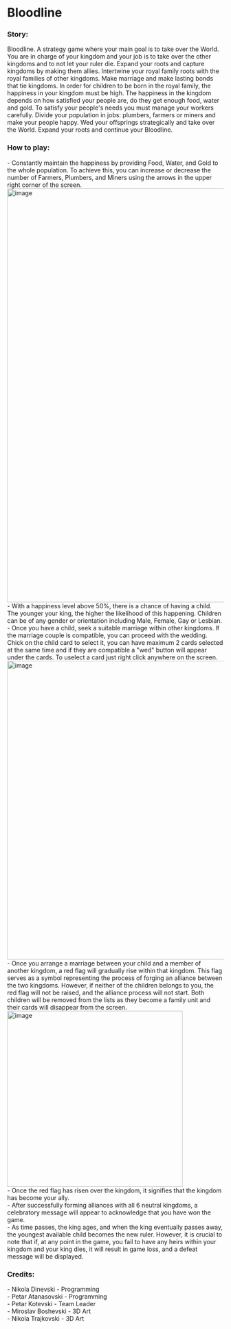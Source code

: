 # Bloodline
<h3>Story:</h3>
 Bloodline. A strategy game where your main goal is to take over the World. You are in charge of your kingdom and your job is to take over the other kingdoms and to not let your ruler die. Expand your roots and capture kingdoms by making them allies. Intertwine your royal family roots with the royal families of other kingdoms. Make marriage and make lasting bonds that tie kingdoms. In order for children to be born in the royal family, the happiness in your kingdom must be high. The happiness in the kingdom depends on how satisfied your people are, do they get enough food, water and gold. To satisfy your people's needs you must manage your workers carefully. Divide your population in jobs: plumbers, farmers or miners and make your people happy. Wed your offsprings strategically and take over the World. Expand your roots and continue your Bloodline.

<h3>How to play:</h3>
 - Constantly maintain the happiness by providing Food, Water, and Gold to the whole population. To achieve this, you can increase or decrease the number of Farmers, Plumbers, and Miners using the arrows in the upper right corner of the screen.<br>
 <img width="960" alt="image" src="https://github.com/ndinevski/Bloodline/assets/104850278/5fa6ac75-9188-44a3-b5fa-8aa62155d30a"><br>
 - With a happiness level above 50%, there is a chance of having a child. The younger your king, the higher the likelihood of this happening. Children can be of any gender or orientation including Male, Female, Gay or Lesbian.<br>
 - Once you have a child, seek a suitable marriage within other kingdoms. If the marriage couple is compatible, you can proceed with the wedding. Chick on the child card to select it, you can have maximum 2 cards selected at the same time and if they are compatible a "wed" button will appear under the cards. To uselect a card just right click anywhere on the screen.<br>
 <img width="693" alt="image" src="https://github.com/ndinevski/Bloodline/assets/104850278/4c886f4a-730e-4e86-b04b-c2d191af8baf"><br>
 - Once you arrange a marriage between your child and a member of another kingdom, a red flag will gradually rise within that kingdom. This flag serves as a symbol representing the process of forging an alliance between the two kingdoms. However, if neither of the children belongs to you, the red flag will not be raised, and the alliance process will not start. Both children will be removed from the lists as they become a family unit and their cards will disappear from the screen.<br>
 <img width="408" alt="image" src="https://github.com/ndinevski/Bloodline/assets/104850278/54f80039-ac0a-41c8-b05f-f61ad625818f"><br>
 - Once the red flag has risen over the kingdom, it signifies that the kingdom has become your ally.<br>
 - After successfully forming alliances with all 6 neutral kingdoms, a celebratory message will appear to acknowledge that you have won the game.<br>
 - As time passes, the king ages, and when the king eventually passes away, the youngest available child becomes the new ruler. However, it is crucial to note that if, at any point in the game, you fail to have any heirs within your kingdom and your king dies, it will result in game loss, and a defeat message will be displayed.<br>

<h3>Credits:</h3>
 - Nikola Dinevski - Programming <br>
 - Petar Atanasovski - Programming <br>
 - Petar Kotevski - Team Leader <br>
 - Miroslav Boshevski - 3D Art <br>
 - Nikola Trajkovski - 3D Art <br>

